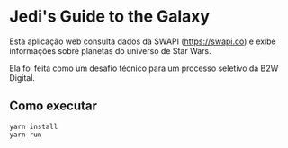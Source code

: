 # Jedi's Guide to the Galaxy

Esta aplicação web consulta dados da SWAPI (https://swapi.co) e exibe informações sobre planetas do universo de Star Wars.

Ela foi feita como um desafio técnico para um processo seletivo da B2W Digital.

## Como executar

```
yarn install
yarn run
```